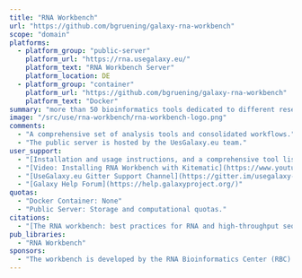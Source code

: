 ```yaml
---
title: "RNA Workbench"
url: "https://github.com/bgruening/galaxy-rna-workbench"
scope: "domain"
platforms:
  - platform_group: "public-server"
    platform_url: "https://rna.usegalaxy.eu/"
    platform_text: "RNA Workbench Server"
    platform_location: DE
  - platform_group: "container"
    platform_url: "https://github.com/bgruening/galaxy-rna-workbench"
    platform_text: "Docker"
summary: "more than 50 bioinformatics tools dedicated to different research areas of RNA biology, including RNA structure analysis, RNA alignment, RNA annotation, RNA-protein interaction, ribosome profiling, RNA-Seq analysis, and RNA target prediction."
image: "/src/use/rna-workbench/rna-workbench-logo.png"
comments:
  - "A comprehensive set of analysis tools and consolidated workflows."
  - "The public server is hosted by the UesGalaxy.eu team."
user_support:
  - "[Installation and usage instructions, and a comprehensive tool list](https://github.com/bgruening/galaxy-rna-workbench)."
  - "[Video: Installing RNA Workbench with Kitematic](https://www.youtube.com/watch?v=fYer4Xdw_h4)"
  - "[UseGalaxy.eu Gitter Support Channel](https://gitter.im/usegalaxy-eu/Lobby)"
  - "[Galaxy Help Forum](https://help.galaxyproject.org/)"
quotas:
  - "Docker Container: None"
  - "Public Server: Storage and computational quotas."
citations:
  - "[The RNA workbench: best practices for RNA and high-throughput sequencing bioinformatics in Galaxy](https://doi.org/10.1093/nar/gkx409), Björn A. Grüning,  Jörg Fallmann, Dilmurat Yusuf, Sebastian Will, Anika Erxleben, Florian Eggenhofer, Torsten Houwaart, Bérénice Batut, Pavankumar Videm, Andrea Bagnacani, Markus Wolfien, Steffen C. Lott, Youri Hoogstrate, Wolfgang R. Hess, Olaf Wolkenhauer, Steve Hoffmann, Altuna Akalin, Uwe Ohler, Peter F. Stadler, Rolf Backofen. *Nucleic Acids Research*, Volume 45, Issue W1, 3 July 2017, Pages W560–W566, doi: 10.1093/nar/gkx409"
pub_libraries:
  - "RNA Workbench"
sponsors:
  - "The workbench is developed by the RNA Bioinformatics Center (RBC). This center is one of the eight service units of the [German Network for Bioinformatics Infrastructure](http://www.denbi.de), running the German [ELIXIR Node](https://www.elixir-europe.org/)."
---
```

